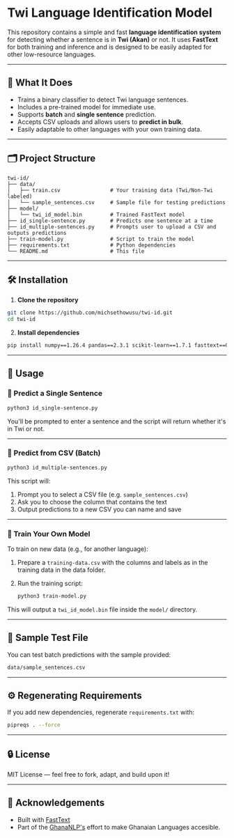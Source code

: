 # Twi Language Identification Model

This repository contains a simple and fast **language identification system** for detecting whether a sentence is in **Twi (Akan)** or not. It uses **FastText** for both training and inference and is designed to be easily adapted for other low-resource languages.

---

## 🧠 What It Does

- Trains a binary classifier to detect Twi language sentences.
- Includes a pre-trained model for immediate use.
- Supports **batch** and **single sentence** prediction.
- Accepts CSV uploads and allows users to **predict in bulk**.
- Easily adaptable to other languages with your own training data.

---

## 🗂️ Project Structure

```
twi-id/
├── data/
│   ├── train.csv                # Your training data (Twi/Non-Twi labeled)
│   └── sample_sentences.csv     # Sample file for testing predictions
├── model/
│   └── twi_id_model.bin         # Trained FastText model
├── id_single-sentence.py        # Predicts one sentence at a time
├── id_multiple-sentences.py     # Prompts user to upload a CSV and outputs predictions
├── train-model.py               # Script to train the model
├── requirements.txt             # Python dependencies
└── README.md                    # This file
```

---

## 🛠️ Installation

1. **Clone the repository**

```bash
git clone https://github.com/michsethowusu/twi-id.git
cd twi-id
```

2. **Install dependencies**

```bash
pip install numpy==1.26.4 pandas==2.3.1 scikit-learn==1.7.1 fasttext==0.9.3
```


---

## 🚀 Usage

### 🔹 Predict a Single Sentence

```bash
python3 id_single-sentence.py
```

You'll be prompted to enter a sentence and the script will return whether it's in Twi or not.

---

### 🔹 Predict from CSV (Batch)

```bash
python3 id_multiple-sentences.py
```

This script will:
1. Prompt you to select a CSV file (e.g. `sample_sentences.csv`)
2. Ask you to choose the column that contains the text
3. Output predictions to a new CSV you can name and save

---

### 🔹 Train Your Own Model

To train on new data (e.g., for another language):

1. Prepare a `training-data.csv` with the columns and labels as in the training data in the data folder.
 
2. Run the training script:
    ```bash
    python3 train-model.py
    ```

This will output a `twi_id_model.bin` file inside the `model/` directory.

---

## 🧪 Sample Test File

You can test batch predictions with the sample provided:

```bash
data/sample_sentences.csv
```

---

## ⚙️ Regenerating Requirements

If you add new dependencies, regenerate `requirements.txt` with:

```bash
pipreqs . --force
```

---

## 🔒 License

MIT License — feel free to fork, adapt, and build upon it!

---

## 🙌 Acknowledgements

- Built with [FastText](https://fasttext.cc/)
- Part of the [GhanaNLP's](https://github.com/GhanaNLP) effort to make Ghanaian Languages accesible.

